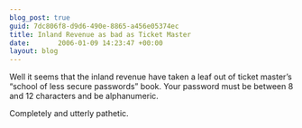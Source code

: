 ```yaml
---
blog_post: true
guid: 7dc806f8-d9d6-490e-8865-a456e05374ec
title: Inland Revenue as bad as Ticket Master
date:       2006-01-09 14:23:47 +00:00
layout: blog
---
```


Well it seems that the inland revenue have taken a leaf out of ticket
master’s “school of less secure passwords” book. Your password must be
between 8 and 12 characters and be alphanumeric.

Completely and utterly pathetic.
